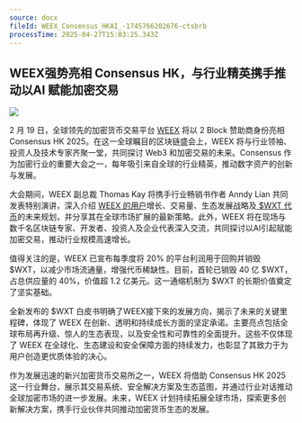 ```yaml
---
source: docx
fileId: WEEX_Consensus_HKAI_-1745766202676-ctsbrb
processTime: 2025-04-27T15:03:25.343Z
---
```


## <a id="_ttg0mweo9odq"></a>**WEEX强势亮相 Consensus HK，与行业精英携手推动以AI 赋能加密交易**

![](https://yourcdndomain.com/images/WEEX_Consensus_HKAI_-1745766202676-ctsbrb-1745766204247-z4mfj6.png)



2 月 19 日，全球领先的加密货币交易平台 [WEEX](https://app.sensor.weex.tech:8106/t/wo) 将以 2 Block 赞助商身份亮相 Consensus HK 2025。在这一全球瞩目的区块链盛会上，WEEX 将与行业领袖、投资人及技术专家齐聚一堂，共同探讨 Web3 和加密交易的未来。Consensus 作为加密行业的重要大会之一，每年吸引来自全球的行业精英，推动数字资产的创新与发展。

大会期间，WEEX 副总裁 Thomas Kay 将携手行业畅销书作者 Anndy Lian 共同发表特别演讲，深入介绍 [WEEX 的用户](https://app.sensor.weex.tech:8106/t/7o)增长、交易量、生态发展战略及[ $WXT 代币](https://app.sensor.weex.tech:8106/t/vo)的未来规划，并分享其在全球市场扩展的最新策略。此外，WEEX 将在现场与数千名区块链专家、开发者、投资人及企业代表深入交流，共同探讨以AI引起赋能加密交易，推动行业规模高速增长。

值得关注的是，WEEX 已宣布每季度将 20% 的平台利润用于回购并销毁 $WXT，以减少市场流通量，增强代币稀缺性。目前，首轮已销毁 40 亿 $WXT，占总供应量的 40%，价值超 1.2 亿美元。这一通缩机制为 $WXT 的长期价值奠定了坚实基础。

全新发布的 $WXT 白皮书明确了WEEX接下來的发展方向，揭示了未来的关键里程碑，体现了 WEEX 在创新、透明和持续成长方面的坚定承诺。主要亮点包括全球布局再升级、惊人的生态表现，以及安全性和可靠性的全面提升。这些不仅体现了 WEEX 在全球化、生态建设和安全保障方面的持续发力，也彰显了其致力于为用户创造更优质体验的决心。

作为发展迅速的新兴加密货币交易所之一，WEEX 将借助 Consensus HK 2025 这一行业舞台，展示其交易系统、安全解决方案及生态蓝图，并通过行业对话推动全球加密市场的进一步发展。未来，WEEX 计划持续拓展全球市场，探索更多创新解决方案，携手行业伙伴共同推动加密货币生态的发展。


